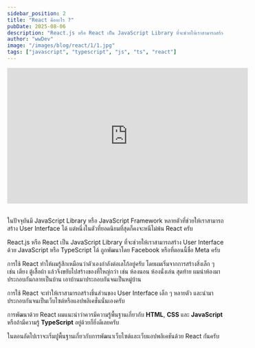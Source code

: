 ```yaml
---
sidebar_position: 2
title: "React คืออะไร ?"
pubDate: 2025-08-06
description: "React.js หรือ React เป็น JavaScript Library ที่จะช่วยให้เราสามารถสร้าง User Interface ด้วย JavaScript หรือ TypeScript ได้"
author: "wwDev"
image: "/images/blog/react/1/1.jpg"
tags: ["javascript", "typescript", "js", "ts", "react"]
---
```


<div class="videoWrapper">
<iframe width="560" height="315" src="https://www.youtube.com/embed/1dnWZwsmpv0?si=ojPAoNH217C8DBuJ" title="YouTube video player" frameborder="0" allow="accelerometer; autoplay; clipboard-write; encrypted-media; gyroscope; picture-in-picture; web-share" referrerpolicy="strict-origin-when-cross-origin" allowfullscreen></iframe>
</div>

<br />

ในปัจจุบันมี JavaScript Library หรือ JavaScript Framework หลายตัวที่ช่วยให้เราสามารถสร้าง User Interface ได้ แต่หนึ่งในตัวที่ยอดนิยมที่สุดก็คงจะหนีไม่พ้น React ครับ

React.js หรือ React เป็น JavaScript Library ที่จะช่วยให้เราสามารถสร้าง User Interface ด้วย JavaScript หรือ TypeScript ได้ ถูกพัฒนาโดย Facebook หรือที่ตอนนี้ชื่อ Meta ครับ

การใช้ React ทำให้ผมรู้สึกเหมือนว่าตัวเองกำลังต่อเลโก้อยู่ครับ โดยผมเริ่มจากการสร้างสิ่งเล็ก ๆ เช่น เตียง ตู้เสื้อผ้า แล้วจึงขยับไปสร้างของที่ใหญ่กว่า เช่น ห้องนอน ห้องนั่งเล่น สุดท้าย ผมนำห้องมาประกอบกันกลายเป็นบ้าน เอาบ้านมาประกอบกันจนเป็นหมู่บ้าน

การใช้ React จะทำให้เราสามารถสร้างชิ้นส่วนของ User Interface เล็ก ๆ หลายตัว และนำมาประกอบกันจนเป็นเว็บไซต์หรือแอปพลิเคชั่นนั่นเองครับ

การพัฒนาด้วย React ผมแนะนำว่าควรมีความรู้พื้นฐานเกี่ยวกับ **HTML**, **CSS** และ **JavaScript** หรือถ้ามีความรู้ **TypeScript** อยู่ด้วยก็ยิ่งดีเลยครับ

ในตอนถัดไปเราจะเริ่มปูพื้นฐานเกี่ยวกับการพัฒนาเว็บไซต์และเว็บแอปพลิเคชันด้วย React กันครับ
